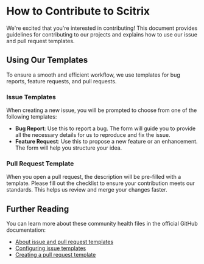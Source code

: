 # How to Contribute to Scitrix

We're excited that you're interested in contributing! This document provides guidelines for contributing to our projects and explains how to use our issue and pull request templates.

## Using Our Templates

To ensure a smooth and efficient workflow, we use templates for bug reports, feature requests, and pull requests.

### Issue Templates

When creating a new issue, you will be prompted to choose from one of the following templates:

- **Bug Report**: Use this to report a bug. The form will guide you to provide all the necessary details for us to reproduce and fix the issue.
- **Feature Request**: Use this to propose a new feature or an enhancement. The form will help you structure your idea.

### Pull Request Template

When you open a pull request, the description will be pre-filled with a template. Please fill out the checklist to ensure your contribution meets our standards. This helps us review and merge your changes faster.

## Further Reading

You can learn more about these community health files in the official GitHub documentation:

- [About issue and pull request templates](https://docs.github.com/en/communities/using-templates-to-encourage-useful-issues-and-pull-requests/about-issue-and-pull-request-templates)
- [Configuring issue templates](https://docs.github.com/en/communities/using-templates-to-encourage-useful-issues-and-pull-requests/configuring-issue-templates-for-your-repository)
- [Creating a pull request template](https://docs.github.com/en/communities/using-templates-to-encourage-useful-issues-and-pull-requests/creating-a-pull-request-template-for-your-repository)
